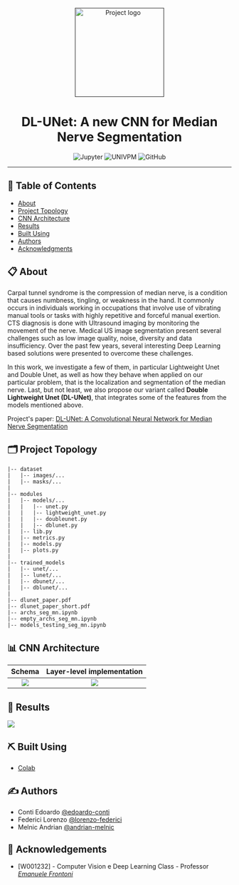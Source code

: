 <p align="center">
  <a href="" rel="noopener">
  <img width=200px height=200px src="https://camo.githubusercontent.com/306255f451a95302c2c819356243214c442f3d4f167bf0fe8ffc16e7fc0b957d/68747470733a2f2f692e696d6775722e636f6d2f6f5468554845692e706e67" alt="Project logo"></a>
</p>

<h1 align="center">DL-UNet: A new CNN for Median Nerve Segmentation</br><sub></sub></h1>

<div align="center">
  
![Jupyter](https://img.shields.io/badge/implementation-Jupyter-orange)
![UNIVPM](https://img.shields.io/badge/organization-UNIVPM-red)
![GitHub](https://img.shields.io/github/license/SasageyoOrg/ia-decision-tree?color=blue)
</div>

---

## 📝 Table of Contents
- [About](#about)
- [Project Topology](#project-topology)
- [CNN Architecture](#cnn-arch)
- [Results](#results)
- [Built Using](#built_using)
- [Authors](#authors)
- [Acknowledgments](#acknowledgement)

## 📋 About <a name = "about"></a>

Carpal tunnel syndrome is the compression of median nerve, is a condition that causes numbness, tingling, or weakness in the hand. It commonly occurs in individuals working in occupations that involve use of vibrating manual tools or tasks with highly repetitive and forceful manual exertion. CTS diagnosis is done with Ultrasound imaging by monitoring the movement of the nerve. Medical US image segmentation present several challenges such as low image quality, noise, diversity and data insufficiency. Over the past few years, several interesting Deep Learning based solutions were presented to overcome these challenges. 

In this work, we investigate a few of them, in particular Lightweight Unet and Double Unet, as well as how they behave when applied on our particular problem, that is the localization and segmentation of the median nerve. Last, but not least, we also propose our variant called <b>Double Lightweight Unet (DL-UNet)</b>, that integrates some of the features from the models mentioned above.

Project's paper: <a href="https://github.com/SasageyoOrg/cvdl-dl-unet/blob/main/dlunet_paper_short.pdf">DL-UNet: A Convolutional Neural Network for Median Nerve Segmentation</a>

## 🗂 Project Topology <a name="project-topology"></a>
```
|-- dataset
|   |-- images/...
|   |-- masks/...
|
|-- modules
|   |-- models/...
|   |   |-- unet.py
|   |   |-- lightweight_unet.py
|   |   |-- doubleunet.py
|   |   |-- dblunet.py
|   |-- lib.py
|   |-- metrics.py
|   |-- models.py
|   |-- plots.py
|   
|-- trained_models
|   |-- unet/...
|   |-- lunet/...
|   |-- dbunet/...
|   |-- dblunet/...
|
|-- dlunet_paper.pdf
|-- dlunet_paper_short.pdf
|-- archs_seg_mn.ipynb
|-- empty_archs_seg_mn.ipynb
|-- models_testing_seg_mn.ipynb
```

## 📊 CNN Architecture <a name="cnn-arch"></a>

Schema             |  Layer-level implementation
:-------------------------:|:-------------------------:
![](https://i.imgur.com/faV2M83.jpg)  |  ![](https://i.imgur.com/3evuXH1.png)

## 🔖 Results <a name = "results"></a>

<img src="https://i.imgur.com/NGCOXrt.png" />

## ⛏️ Built Using <a name = "built_using"></a>

- [Colab](http://colab.research.google.com)

## ✍️ Authors <a name = "authors"></a>

- Conti Edoardo [@edoardo-conti](https://github.com/edoardo-conti)
- Federici Lorenzo [@lorenzo-federici](https://github.com/lorenzo-federici)
- Melnic Andrian [@andrian-melnic](https://github.com/andrian-melnic)

## 🎉 Acknowledgements <a name = "acknowledgement"></a>

- [W001232] - Computer Vision e Deep Learning Class - Professor <a href="https://vrai.dii.univpm.it/emanuele.frontoni"><i>Emanuele Frontoni</i></a>


